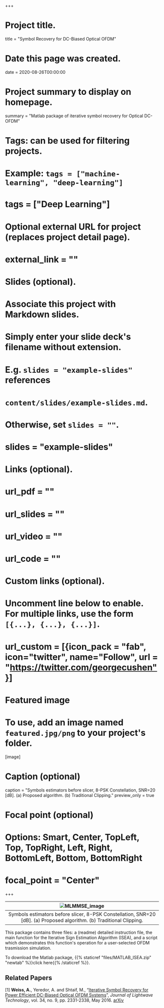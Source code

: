 +++
# Project title.
title = "Symbol Recovery for DC-Biased Optical OFDM"

# Date this page was created.
date = 2020-08-26T00:00:00

# Project summary to display on homepage.
summary = "Matlab package of iterative symbol recovery for Optical DC-OFDM"

# Tags: can be used for filtering projects.
# Example: `tags = ["machine-learning", "deep-learning"]`
# tags = ["Deep Learning"]

# Optional external URL for project (replaces project detail page).
# external_link = ""

# Slides (optional).
#   Associate this project with Markdown slides.
#   Simply enter your slide deck's filename without extension.
#   E.g. `slides = "example-slides"` references
#   `content/slides/example-slides.md`.
#   Otherwise, set `slides = ""`.
# slides = "example-slides"

# Links (optional).
# url_pdf = ""
# url_slides = ""
# url_video = ""
# url_code = ""

# Custom links (optional).
#   Uncomment line below to enable. For multiple links, use the form `[{...}, {...}, {...}]`.
# url_custom = [{icon_pack = "fab", icon="twitter", name="Follow", url = "https://twitter.com/georgecushen"}]

# Featured image
# To use, add an image named `featured.jpg/png` to your project's folder.
[image]
  # Caption (optional)
  caption = "Symbols estimators before slicer, 8-PSK Constellation, SNR=20 [dB]. (a) Proposed algorithm. (b) Traditional Clipping."
  preview_only = true
  # Focal point (optional)
  # Options: Smart, Center, TopLeft, Top, TopRight, Left, Right, BottomLeft, Bottom, BottomRight
  # focal_point = "Center"

+++

| ![MLMMSE_image](/img/ISEA_vs_Clipping.jpg) |
|:--:|
| Symbols estimators before slicer, 8-PSK Constellation, SNR=20 [dB]. (a) Proposed algorithm. (b) Traditional Clipping. |

This package contains three files: a (readme) detailed instruction file, the main function for the Iterative Sign Estimation Algorithm (ISEA), and a script which demonstrates this function's operation for a user-selected OFDM trasmission simulation.

To download the Matlab package, {{% staticref "files/MATLAB_ISEA.zip" "newtab" %}}click here{{% /staticref %}}.


## **Related Papers** ##

[1] **Weiss, A.**, Yeredor, A. and Shtaif, M., “[Iterative Symbol Recovery for Power Efficient DC-Biased Optical OFDM Systems](https://ieeexplore.ieee.org/document/7393452)”, _Journal of Lightwave Technology_, vol. 34, no. 9, pp. 2331-2338, May 2016. [arXiv](https://arxiv.org/pdf/2008.13391.pdf)


